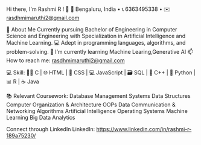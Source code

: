  Hi there, I'm Rashmi R ! 👋
📍 Bengaluru, India • 📞 6363495338 • ✉️ rasdhmimaruthi2@gmail.com


🌟 About Me
      Currently pursuing Bachelor of Engineering in Computer Science and Engineering with Specialization in Artificial Intelligence and Machine Learning.
    💻 Adept in programming languages, algorithms, and problem-solving.
    🌱 I’m currently learning Machine Learing,Generative AI
    📫 How to reach me: rasdhmimaruthi2@gmail.com

    
💻 Skill:
   👩‍💻 C | 🌐 HTML | 🎨 CSS | 💻 JavaScript | 🗃️ SQL | 🚀 C++ | 🐍 Python | 📊 R | ☕ Java

   
📚 Relevant Coursework:
    Database Management Systems
    Data Structures
    Computer Organization & Architecture
    OOPs
    Data Communication & Networking
    Algorithms
    Artificial Intelligence
    Operating Systems
    Machine Learning
    Big Data Analytics
    

Connect through LinkedIn
  LinkedIn: https://www.linkedin.com/in/rashmi-r-189a75230/



<!---
Rashmi-RR/Rashmi-RR is a ✨ special ✨ repository because its `README.md` (this file) appears on your GitHub profile.
You can click the Preview link to take a look at your changes.
--->

